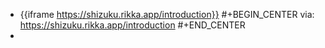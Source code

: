 - {{iframe https://shizuku.rikka.app/introduction}}
  #+BEGIN_CENTER
  via: https://shizuku.rikka.app/introduction
  #+END_CENTER
-